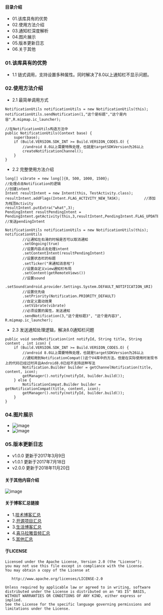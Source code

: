 #### 目录介绍
- 01.该库具有的优势
- 02.使用方法介绍
- 03.通知栏深度解析
- 04.图片展示
- 05.版本更新日志
- 06.关于其他


### 01.该库具有的优势
- 1.1 链式调用，支持设置多种属性。同时解决了8.0以上通知栏不显示问题。


### 02.使用方法介绍
- 2.1 最简单调用方式
```
NotificationUtils notificationUtils = new NotificationUtils(this);
notificationUtils.sendNotification(1,"这个是标题","这个是内容",R.mipmap.ic_launcher);

//在NotificationUtils构造方法中
public NotificationUtils(Context base) {
    super(base);
    if (Build.VERSION.SDK_INT >= Build.VERSION_CODES.O) {
        //android 8.0以上需要特殊处理，也就是targetSDKVersion为26以上
        createNotificationChannel();
    }
}
```

- 2.2 完整使用方法介绍
```
long[] vibrate = new long[]{0, 500, 1000, 1500};
//处理点击Notification的逻辑
//创建intent
Intent resultIntent = new Intent(this, TestActivity.class);
resultIntent.addFlags(Intent.FLAG_ACTIVITY_NEW_TASK);           //添加为栈顶Activity
resultIntent.putExtra("what",3);
PendingIntent resultPendingIntent = PendingIntent.getActivity(this,3,resultIntent,PendingIntent.FLAG_UPDATE_CURRENT);
//发送pendingIntent

NotificationUtils notificationUtils = new NotificationUtils(this);
notificationUtils
        //让通知左右滑的时候是否可以取消通知
        .setOngoing(true)
        //设置内容点击处理intent
        .setContentIntent(resultPendingIntent)
        //设置状态栏的标题
        .setTicker("来通知消息啦")
        //设置自定义view通知栏布局
        .setContent(getRemoteViews())
        //设置sound
        .setSound(android.provider.Settings.System.DEFAULT_NOTIFICATION_URI)
        //设置优先级
        .setPriority(Notification.PRIORITY_DEFAULT)
        //自定义震动效果
        .setVibrate(vibrate)
        //必须设置的属性，发送通知
        .sendNotification(3,"这个是标题3", "这个是内容3", R.mipmap.ic_launcher);
```

- 2.3 发送通知处理逻辑，解决8.0通知栏问题
```
public void sendNotification(int notifyId, String title, String content , int icon) {
    if (Build.VERSION.SDK_INT >= Build.VERSION_CODES.O) {
        //android 8.0以上需要特殊处理，也就是targetSDKVersion为26以上
        //通知用到NotificationCompat()这个V4库中的方法。但是在实际使用时发现书上的代码已经过时并且Android8.0已经不支持这种写法
        Notification.Builder builder = getChannelNotification(title, content, icon);
        getManager().notify(notifyId, builder.build());
    } else {
        NotificationCompat.Builder builder = getNotificationCompat(title, content, icon);
        getManager().notify(notifyId, builder.build());
    }
}
```

### 04.图片展示
- ![image](https://github.com/yangchong211/YCNotification/blob/master/image/1.png)
- ![image](https://github.com/yangchong211/YCNotification/blob/master/image/2.png)


### 05.版本更新日志
- v1.0.0 更新于2017年3月9日
- v1.0.1 更新于2017年7月18日
- v2.0.0 更新于2018年11月20日


#### 关于其他内容介绍
![image](https://upload-images.jianshu.io/upload_images/4432347-7100c8e5a455c3ee.jpg?imageMogr2/auto-orient/strip%7CimageView2/2/w/1240)


#### 关于博客汇总链接
- 1.[技术博客汇总](https://www.jianshu.com/p/614cb839182c)
- 2.[开源项目汇总](https://blog.csdn.net/m0_37700275/article/details/80863574)
- 3.[生活博客汇总](https://blog.csdn.net/m0_37700275/article/details/79832978)
- 4.[喜马拉雅音频汇总](https://www.jianshu.com/p/f665de16d1eb)
- 5.[其他汇总](https://www.jianshu.com/p/53017c3fc75d)




#### 于LICENSE
```
Licensed under the Apache License, Version 2.0 (the "License");
you may not use this file except in compliance with the License.
You may obtain a copy of the License at

   http://www.apache.org/licenses/LICENSE-2.0

Unless required by applicable law or agreed to in writing, software
distributed under the License is distributed on an "AS IS" BASIS,
WITHOUT WARRANTIES OR CONDITIONS OF ANY KIND, either express or implied.
See the License for the specific language governing permissions and
limitations under the License.
```












